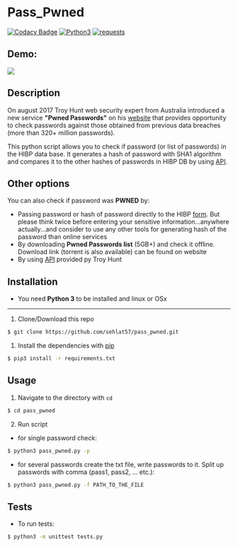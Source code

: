 # Pass_Pwned
[![Codacy Badge](https://api.codacy.com/project/badge/Grade/acd3694ebf3048da830bbfd861b3af6f)](https://www.codacy.com/app/sehlat57/pass_pwned?utm_source=github.com&amp;utm_medium=referral&amp;utm_content=sehlat57/pass_pwned&amp;utm_campaign=Badge_Grade)
[![Python3](https://img.shields.io/badge/python-3.4%2C%203.5%2C%203%2C6-blue.svg)](https://www.python.org/)
[![requests](https://img.shields.io/badge/requests-2.18.4-yellowgreen.svg)](http://docs.python-requests.org/en/master/)
## Demo:
![](https://github.com/sehlat57/pass_pwned/blob/master/src.gif)
## Description
On august 2017 Troy Hunt web security expert from Australia introduced a new service **"Pwned Passwords"**  on his [website](https://haveibeenpwned.com/Passwords) that provides opportunity to check passwords against those obtained from previous data breaches (more than 320+ million passwords).

This python script allows you to check if password (or list of passwords) in the HIBP data base.
It generates a hash of password with SHA1 algorithm and compares it to the other hashes of passwords in HIBP DB by using [API](https://haveibeenpwned.com/API/v2).

## Other options
You can also check if password was **PWNED** by:

*  Passing password or hash of password directly to the HIBP [form](https://haveibeenpwned.com/Passwords). But please think twice before entering your sensitive information...anywhere actually...and consider to use any other tools for generating hash of the password than online services
*  By downloading **Pwned Passwords list** (5GB+) and check it offline. Download link (torrent is also available) can be found on website
*  By using [API](https://haveibeenpwned.com/API/v2) provided py Troy Hunt



## Installation

- You need **Python 3** to be installed and linux or OSx

---
1. Clone/Download this repo
```bash
$ git clone https://github.com/sehlat57/pass_pwned.git
```
1. Install the dependencies with [pip](https://pypi.python.org/pypi/pip)
```bash
$ pip3 install -r requirements.txt
```

## Usage
1. Navigate to the directory with ```cd```
```bash
$ cd pass_pwned
```
2. Run script
* for single password check:
```bash 
$ python3 pass_pwned.py -p
```
* for several passwords create the txt file, write passwords to it. Split up passwords with comma (pass1, pass2, ... etc.):
```bash 
$ python3 pass_pwned.py -f PATH_TO_THE_FILE
```
## Tests

* To run tests:
```bash 
$ python3 -m unittest tests.py
```